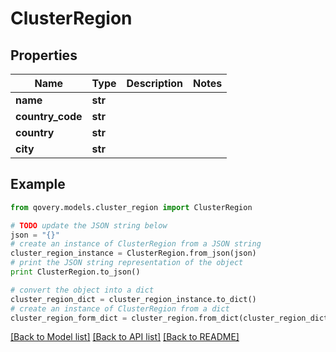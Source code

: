 # ClusterRegion


## Properties
Name | Type | Description | Notes
------------ | ------------- | ------------- | -------------
**name** | **str** |  | 
**country_code** | **str** |  | 
**country** | **str** |  | 
**city** | **str** |  | 

## Example

```python
from qovery.models.cluster_region import ClusterRegion

# TODO update the JSON string below
json = "{}"
# create an instance of ClusterRegion from a JSON string
cluster_region_instance = ClusterRegion.from_json(json)
# print the JSON string representation of the object
print ClusterRegion.to_json()

# convert the object into a dict
cluster_region_dict = cluster_region_instance.to_dict()
# create an instance of ClusterRegion from a dict
cluster_region_form_dict = cluster_region.from_dict(cluster_region_dict)
```
[[Back to Model list]](../README.md#documentation-for-models) [[Back to API list]](../README.md#documentation-for-api-endpoints) [[Back to README]](../README.md)



